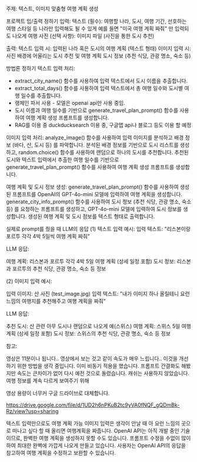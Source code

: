 주제: 텍스트, 이미지 맞춤형 여행 계획 생성

프로젝트 입/출력 정하기 입력: 
텍스트 (필수): 여행할 나라, 도시, 여행 기간, 선호하는 여행 스타일 등 나라만 입력해도 될 수 있게 예를 들면 "미국 여행 계획 짜줘" 만 입력되도 나오게 여행 사진 
(선택 사항): 이미지 파일 (사진을 통한 도시 추천)

출력: 
텍스트 입력 시: 입력된 나라 혹은 도시의 여행 계획 (텍스트 형태) 
이미지 입력 시: 사진 배경에 어울리는 도시 추천 및 여행 계획 도시 정보 (추천 식당, 관광 명소, 숙소 등)

방법론 정하기
텍스트 입력 처리: 
- extract_city_name() 함수를 사용하여 입력 텍스트에서 도시 이름을 추출합니다. 
- extract_total_days() 함수를 사용하여 입력 텍스트에서 총 여행 일수와 도시별 여행 일수를 추출합니다.
- 랭체인 파서 사용 - 모델은 openai api만 사용 중임.
- 도시 이름과 여행 일수를 기반으로 generate_travel_plan_prompt() 함수를 사용하여 여행 계획 생성 프롬프트를 생성합니다. 
- RAG를 이용 중 duckducksearch 이용 중, 구글맵 api나 블로그 등도 이용 할 예정

이미지 입력 처리: 
analyze_image() 함수를 사용하여 입력 이미지를 분석하고 배경 정보 (바다, 산, 도시 등) 를 파악합니다. 
분석된 배경 정보를 기반으로 도시 리스트를 생성하고, random.choice() 함수를 사용하여 랜덤으로 하나의 도시를 추천합니다. 
추천된 도시와 텍스트 입력에서 추출한 여행 일수를 기반으로 generate_travel_plan_prompt() 함수를 사용하여 여행 계획 생성 프롬프트를 생성합니다.

여행 계획 및 도시 정보 생성: 
generate_travel_plan_prompt() 함수를 사용하여 생성된 프롬프트를 OpenAI의 GPT-4o-mini 모델에 입력하여 여행 계획을 생성합니다. 
generate_city_info_prompt() 함수를 사용하여 도시 정보 (추천 식당, 관광 명소, 숙소 등) 를 요청하는 프롬프트를 생성하고, 
GPT-4o-mini 모델에 입력하여 도시 정보를 생성합니다. 
생성된 여행 계획 및 도시 정보를 텍스트 형태로 출력합니다.

실제로 prompt를 줬을 때 LLM의 응답 (1) 텍스트 입력 예시:
입력 텍스트: "리스본이랑 포르투 각각 4박 5일씩 여행 계획 짜줘"

LLM 응답:

여행 계획: 리스본과 포르투 각각 4박 5일 여행 계획 (상세 일정 포함) 도시 정보: 리스본과 포르투의 추천 식당, 관광 명소, 숙소 등 정보

(2) 이미지 입력 예시:

입력 이미지: 산 사진 (test_image.jpg) 입력 텍스트: "내가 이미지 하나 올릴테니 요런 느낌의 여행지를 추천해주고 여행 계획을 짜줘"

LLM 응답:

추천 도시: 산 관련 아무 도시나 랜덤으로 나오게 예(스위스) 여행 계획: 스위스 5일 여행 계획 (상세 일정 포함) 도시 정보: 스위스의 추천 식당, 관광 명소, 숙소 등 정보

참고:

영상은 11분이나 됩니다..
영상에서 보는 것고 같이 속도가 매우 느립니다..
이것을 개선하기 위한 방법을 생각 중입니다.
이미 비동기 적용을 했습니다.
프롬프트 간결화도 해봤지만 속도는 큰차이가 없어 다시 예전 것으로 돌렸습니다.
캐쉬는 사용하지 않았습니다. 여행 정보를 계속 다르게 보여주기 위해

영상 용량이 너무커 구글 드라이브로 대체합니다.

https://drive.google.com/file/d/1UD2h6nPKuB2tc9yVA0fNQF_gQDmBk-Rz/view?usp=sharing

텍스트 입력만으로도 여행 계획 가능 이미지 입력은 생각이 안날 때 아 요런 느낌의 곳으로 떠나고 싶다 할 때 올리면 여행계획을 짜줍니다. 
OpenAI API는 아직 개발 중인 기술이므로, 완벽한 여행 계획을 생성하지 못할 수도 있습니다. 
프롬프트 수정을 수없이 많이하여 최대한 완벽에 가깝게 나오게 만들고 있습니다. 
사용자는 OpenAI API의 응답을 참고하여 여행 계획을 수정하고 보완할 수 있습니다.
